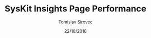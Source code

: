 ---
title: SysKit Insights Page Performance 
description: Detailed overview on how the SysKit Insights monitors Page Performance.
author: Tomislav Sirovec
date: 22/10/2018
---